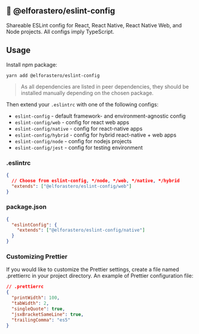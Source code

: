 🚀 @elforastero/eslint-config
-------------
Shareable ESLint config for React, React Native, React Native Web, and Node projects. All configs imply TypeScript.
## Usage
Install npm package:
```shell script
yarn add @elforastero/eslint-config
```

> As all dependencies are listed in peer dependencies, they should be installed manually depending on the chosen package.

Then extend your `.eslintrc` with one of the following configs:

- `eslint-config` - default framework- and environment-agnostic config
- `eslint-config/web` - config for react web apps
- `eslint-config/native` - config for react-native apps
- `eslint-config/hybrid` - config for hybrid react-native + web apps
- `eslint-config/node` - config for nodejs projects
- `eslint-config/jest` - config for testing environment

### .eslintrc
```json
{
  // Choose from eslint-config, */node, */web, */native, */hybrid
  "extends": ["@elforastero/eslint-config/web"]
}
```

### package.json
```json
{
  "eslintConfig": {
    "extends": ["@elforastero/eslint-config/native"]
  }
}
```

### Customizing Prettier
If you would like to customize the Prettier settings, create a file named .prettierrc in your project directory. An example of Prettier configuration file:

```json
// .prettierrc
{
  "printWidth": 100,
  "tabWidth": 2,
  "singleQuote": true,
  "jsxBracketSameLine": true,
  "trailingComma": "es5"
}
```
